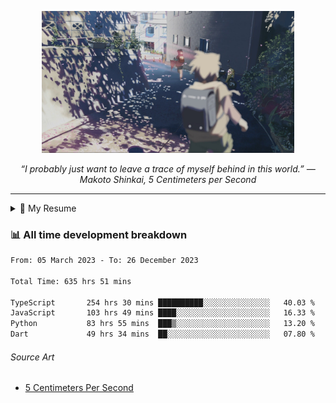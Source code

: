 <p align="center"><img src="asset/header.jpg" width="80%"/></p>
<p align="center"><i>“I probably just want to leave a trace of myself behind in this world.” ― Makoto Shinkai, 5 Centimeters per Second</i></p>

---

<details>
  <summary>📃 My Resume</summary>

### Education

- 📖 **Computer Science**\
📆 10/2021 - present\
📍 **Thang Long University** - Hoang Mai, Hanoi, Vietnam

### Experience

<img align="right" src="https://img.shields.io/badge/Figma-F24E1E?style=flat&logo=figma&logoColor=white"/>
<img align="right" src="https://img.shields.io/badge/node.js-6DA55F?style=flat&logo=node.js&logoColor=white"/>
<img align="right" src="https://img.shields.io/badge/Next.js-black?style=flat&logo=next.js&logoColor=white"/>
<img align="right" src="https://img.shields.io/badge/TypeScript-007ACC?style=flat&logo=typescript&logoColor=white"/>


- 👨‍💻 **Frontend Web Intern**\
📆 07/2023 - present\
📍 **MQ ICT Solutions** - Hoang Mai, Hanoi, Vietnam
</details>

### 📊 All time development breakdown

<!--START_SECTION:waka-->

```txt
From: 05 March 2023 - To: 26 December 2023

Total Time: 635 hrs 51 mins

TypeScript       254 hrs 30 mins ██████████░░░░░░░░░░░░░░░   40.03 %
JavaScript       103 hrs 49 mins ████░░░░░░░░░░░░░░░░░░░░░   16.33 %
Python           83 hrs 55 mins  ███▒░░░░░░░░░░░░░░░░░░░░░   13.20 %
Dart             49 hrs 34 mins  ██░░░░░░░░░░░░░░░░░░░░░░░   07.80 %
```

<!--END_SECTION:waka-->

###### Source Art

-  [5 Centimeters Per Second](https://wallhaven.cc/w/nrowq1)

